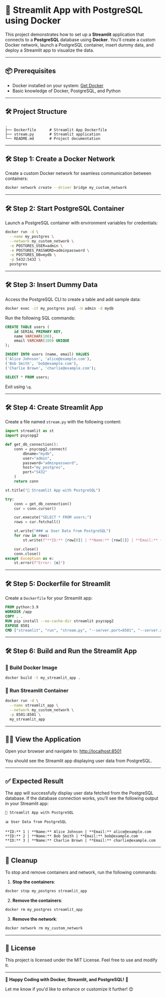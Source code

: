 

# 🚀 Streamlit App with PostgreSQL using Docker

This project demonstrates how to set up a **Streamlit** application that connects to a **PostgreSQL** database using **Docker**. You'll create a custom Docker network, launch a PostgreSQL container, insert dummy data, and deploy a Streamlit app to visualize the data.

---

## 📦 Prerequisites

- Docker installed on your system: [Get Docker](https://docs.docker.com/get-docker/)
- Basic knowledge of Docker, PostgreSQL, and Python

---

## 🛠️ Project Structure

```
.
├── Dockerfile      # Streamlit App Dockerfile
├── stream.py       # Streamlit application
└── README.md       # Project documentation
```

---

## 🛠️ Step 1: Create a Docker Network

Create a custom Docker network for seamless communication between containers:

```bash
docker network create --driver bridge my_custom_network
```

---

## 🛠️ Step 2: Start PostgreSQL Container

Launch a PostgreSQL container with environment variables for credentials:

```bash
docker run -d \
  --name my_postgres \
  --network my_custom_network \
  -e POSTGRES_USER=admin \
  -e POSTGRES_PASSWORD=adminpassword \
  -e POSTGRES_DB=mydb \
  -p 5432:5432 \
  postgres
```

---

## 🛠️ Step 3: Insert Dummy Data

Access the PostgreSQL CLI to create a table and add sample data:

```bash
docker exec -it my_postgres psql -U admin -d mydb
```

Run the following SQL commands:

```sql
CREATE TABLE users (
    id SERIAL PRIMARY KEY,
    name VARCHAR(100),
    email VARCHAR(100) UNIQUE
);

INSERT INTO users (name, email) VALUES
('Alice Johnson', 'alice@example.com'),
('Bob Smith', 'bob@example.com'),
('Charlie Brown', 'charlie@example.com');

SELECT * FROM users;
```

Exit using `\q`.

---

## 🛠️ Step 4: Create Streamlit App

Create a file named `stream.py` with the following content:

```python
import streamlit as st
import psycopg2

def get_db_connection():
    conn = psycopg2.connect(
        dbname="mydb",
        user="admin",
        password="adminpassword",
        host="my_postgres",
        port="5432"
    )
    return conn

st.title("🌟 Streamlit App with PostgreSQL")

try:
    conn = get_db_connection()
    cur = conn.cursor()

    cur.execute("SELECT * FROM users;")
    rows = cur.fetchall()

    st.write("### 📊 User Data from PostgreSQL")
    for row in rows:
        st.write(f"**ID:** {row[0]} | **Name:** {row[1]} | **Email:** {row[2]}")

    cur.close()
    conn.close()
except Exception as e:
    st.error(f"Error: {e}")
```

---

## 🛠️ Step 5: Dockerfile for Streamlit

Create a `Dockerfile` for your Streamlit app:

```dockerfile
FROM python:3.9
WORKDIR /app
COPY . .
RUN pip install --no-cache-dir streamlit psycopg2
EXPOSE 8501
CMD ["streamlit", "run", "stream.py", "--server.port=8501", "--server.address=0.0.0.0"]
```

---

## 🛠️ Step 6: Build and Run the Streamlit App

### 🔨 Build Docker Image

```bash
docker build -t my_streamlit_app .
```

### 🚀 Run Streamlit Container

```bash
docker run -d \
  --name streamlit_app \
  --network my_custom_network \
  -p 8501:8501 \
  my_streamlit_app
```

---

## 🧑‍💻 View the Application

Open your browser and navigate to: [http://localhost:8501](http://localhost:8501)

You should see the Streamlit app displaying user data from PostgreSQL.

---

## ✅ Expected Result

The app will successfully display user data fetched from the PostgreSQL database. If the database connection works, you’ll see the following output in your Streamlit app:

```
🌟 Streamlit App with PostgreSQL

📊 User Data from PostgreSQL

**ID:** 1 | **Name:** Alice Johnson | **Email:** alice@example.com
**ID:** 2 | **Name:** Bob Smith | **Email:** bob@example.com
**ID:** 3 | **Name:** Charlie Brown | **Email:** charlie@example.com
```

---

## 🧹 Cleanup

To stop and remove containers and network, run the following commands:

1. **Stop the containers**:

```bash
docker stop my_postgres streamlit_app
```

2. **Remove the containers**:

```bash
docker rm my_postgres streamlit_app
```

3. **Remove the network**:

```bash
docker network rm my_custom_network
```

---

## 📜 License

This project is licensed under the MIT License. Feel free to use and modify it.

---

🚀 **Happy Coding with Docker, Streamlit, and PostgreSQL!** 🎉

Let me know if you'd like to enhance or customize it further! 😊
